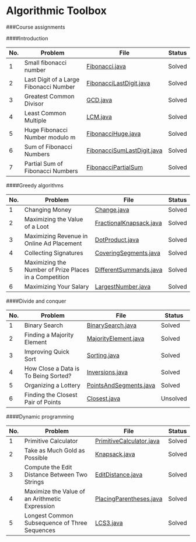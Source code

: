 # Algorithmic Toolbox

###Course assignments

####Introduction

| No. | Problem    | File        | Status       |
|-----|------------|-------------|--------------|
| 1 | Small fibonacci number                        | [Fibonacci.java](#)             | Solved    |
| 2 | Last Digit of a Large Fibonacci Number        | [FibonacciLastDigit.java](#)    | Solved    |
| 3 | Greatest Common Divisor                       | [GCD.java](#)                   | Solved    |
| 4 | Least Common Multiple                         | [LCM.java](#)                   | Solved    |
| 5 | Huge Fibonacci Number modulo m                | [FibonacciHuge.java](#)         | Solved    |
| 6 | Sum of Fibonacci Numbers                      | [FibonacciSumLastDigit.java](#) | Solved    |
| 7 | Partial Sum of Fibonacci Numbers              | [FibonacciPartialSum](#)        | Solved    |

####Greedy algorithms

| No. | Problem    | File        | Status       |
|-----|------------|-------------|--------------|
| 1 | Changing Money                                          | [Change.java](#)                | Solved    |
| 2 | Maximizing the Value of a Loot                          | [FractionalKnapsack.java](#)    | Solved    |
| 3 | Maximizing Revenue in Online Ad Placement               | [DotProduct.java](#)            | Solved    |
| 4 | Collecting Signatures                                   | [CoveringSegments.java](#)      | Solved    |
| 5 | Maximizing the Number of Prize Places in a Competition  | [DifferentSummands.java](#)     | Solved    |
| 6 | Maximizing Your Salary                                  | [LargestNumber.java](#)         | Solved    |

####Divide and conquer

| No. | Problem    | File        | Status       |
|-----|------------|-------------|--------------|
| 1 | Binary Search                         | [BinarySearch.java](#)      | Solved    |
| 2 | Finding a Majority Element            | [MajorityElement.java](#)   | Solved    |
| 3 | Improving Quick Sort                  | [Sorting.java](#)           | Solved    |
| 4 | How Close a Data is To Being Sorted?  | [Inversions.java](#)        | Solved    |
| 5 | Organizing a Lottery                  | [PointsAndSegments.java](#) | Solved    |
| 6 | Finding the Closest Pair of Points    | [Closest.java](#)           | Unsolved    |

####Dynamic programming

| No. | Problem    | File        | Status       |
|-----|------------|-------------|--------------|
| 1 | Primitive Calculator                            | [PrimitiveCalculator.java](#) | Solved    |
| 2 | Take as Much Gold as Possible                   | [Knapsack.java](#)            | Solved    |
| 3 | Compute the Edit Distance Between Two Strings   | [EditDistance.java](#)        | Solved    |
| 4 | Maximize the Value of an Arithmetic Expression  | [PlacingParentheses.java](#)  | Solved    |
| 5 | Longest Common Subsequence of Three Sequences   | [LCS3.java](#)                | Solved    |

